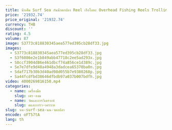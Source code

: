 ```yaml
---
title: น้ําเค็ม Surf Sea กันน้ําตกปลา Reel เรือโลหะ Overhead Fishing Reels Trolling ตกปลา Slow Pitch Jigging Reel
price: '21932.74'
price_original: '21932.74'
currency: THB
discount: ''
rating: 4.5
volume: 87
image: S3773c818830345aea577ed395cb28df33.jpg
images:
  - S3773c818830345aea577ed395cb28df33.jpg
  - S3f6086e2e1b849abb47718c2ee5ad293x.jpg
  - S0ccf3904d86e461dbcf74a856ce1d389c.jpg
  - Se7e7dfe9d48a4948a3dadcea65370ba0n.jpg
  - Sdaf717b30b3d40ad98d055b7e9380268p.jpg
  - Sa44fcdfbd38646dfbdb97a037b007bdfh.jpg
video: 4000269816150.mp4
categories:
  - name: เครื่องมือ
    slug: เคร-องม
  - name: วัดและการวิเคราะห์
    slug: ดและการว-เคราะห
slug: าเค-surf-sea-นน-าตกปลา
encode: oFT57tA
lang: th
---
```

  